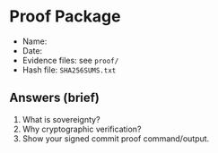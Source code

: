 # Proof Package

- Name:
- Date:
- Evidence files: see `proof/`
- Hash file: `SHA256SUMS.txt`

## Answers (brief)

1. What is sovereignty?
2. Why cryptographic verification?
3. Show your signed commit proof command/output.
